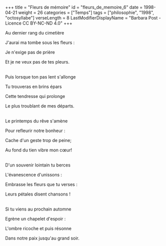 +++
title = "Fleurs de mémoire"
id = "fleurs_de_memoire_6"
date = 1998-04-21
weight = 26
categories = ["Temps"]
tags = ["philosophie", "1998", "octosyllabe"]
verseLength = 8
LastModifierDisplayName = "Barbara Post - Licence CC BY-NC-ND 4.0"
+++

Au dernier rang du cimetière

J'aurai ma tombe sous les fleurs :

Je n'exige pas de prière

Et je ne veux pas de tes pleurs.

 \
Puis lorsque ton pas lent s'allonge

Tu trouveras en brins épars

Cette tendresse qui prolonge

Le plus troublant de mes départs.

 \
Le printemps du rêve s'amène

Pour refleurir notre bonheur :

Cache d'un geste trop de peine;

Au fond du tien vibre mon cœur!

 \
D'un souvenir lointain tu berces

L'évanescence d'unissons :

Embrasse les fleurs que tu verses :

Leurs pétales disent chansons !

 \
Si tu viens au prochain automne

Egrène un chapelet d'espoir :

L'ombre ricoche et puis résonne

Dans notre paix jusqu'au grand soir.
